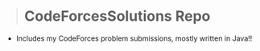 ># CodeForcesSolutions Repo
  * Includes my CodeForces problem submissions, mostly written in Java!!
